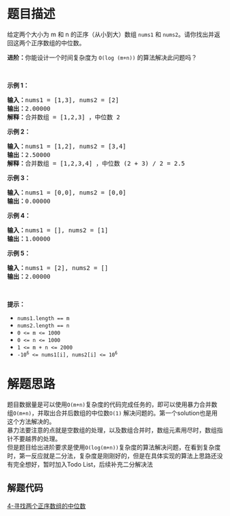 # 题目描述
<p>给定两个大小为 m 和 n 的正序（从小到大）数组&nbsp;<code>nums1</code> 和&nbsp;<code>nums2</code>。请你找出并返回这两个正序数组的中位数。</p>

<p><strong>进阶：</strong>你能设计一个时间复杂度为 <code>O(log (m+n))</code> 的算法解决此问题吗？</p>

<p>&nbsp;</p>

<p><strong>示例 1：</strong></p>

<pre><strong>输入：</strong>nums1 = [1,3], nums2 = [2]
<strong>输出：</strong>2.00000
<strong>解释：</strong>合并数组 = [1,2,3] ，中位数 2
</pre>

<p><strong>示例 2：</strong></p>

<pre><strong>输入：</strong>nums1 = [1,2], nums2 = [3,4]
<strong>输出：</strong>2.50000
<strong>解释：</strong>合并数组 = [1,2,3,4] ，中位数 (2 + 3) / 2 = 2.5
</pre>

<p><strong>示例 3：</strong></p>

<pre><strong>输入：</strong>nums1 = [0,0], nums2 = [0,0]
<strong>输出：</strong>0.00000
</pre>

<p><strong>示例 4：</strong></p>

<pre><strong>输入：</strong>nums1 = [], nums2 = [1]
<strong>输出：</strong>1.00000
</pre>

<p><strong>示例 5：</strong></p>

<pre><strong>输入：</strong>nums1 = [2], nums2 = []
<strong>输出：</strong>2.00000
</pre>

<p>&nbsp;</p>

<p><strong>提示：</strong></p>

<ul>
	<li><code>nums1.length == m</code></li>
	<li><code>nums2.length == n</code></li>
	<li><code>0 &lt;= m &lt;= 1000</code></li>
	<li><code>0 &lt;= n &lt;= 1000</code></li>
	<li><code>1 &lt;= m + n &lt;= 2000</code></li>
	<li><code>-10<sup>6</sup> &lt;= nums1[i], nums2[i] &lt;= 10<sup>6</sup></code></li>
</ul>

# 解题思路
题目数据量是可以使用`O(m+n)`复杂度的代码完成任务的，即可以使用暴力合并数组`O(m+n)`，并取出合并后数组的中位数`O(1)` 解决问题的。第一个solution也是用这个方法解决的。  
暴力法要注意的点就是空数组的处理，以及数组合并时，数组元素用尽时，数组指针不要越界的处理。  
但是题目给出进阶要求是使用`O(log(m+n))`复杂度的算法解决问题，在看到复杂度时，第一反应就是二分法，复杂度是刚刚好的，但是在具体实现的算法上思路还没有完全想好，暂时加入Todo 
List，后续补充二分解决法
## 解题代码
[4-寻找两个正序数组的中位数](https://github.com/GENEVE0086/LeetcodeSolutions/blob/master/src/com/geneve/leetcode/editor/cn/MedianOfTwoSortedArrays.java)